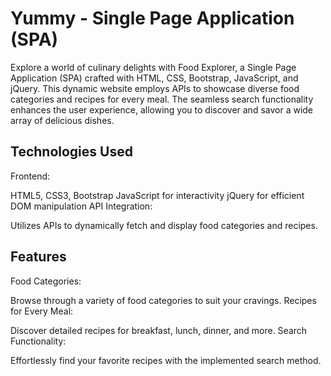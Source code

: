 
# Yummy - Single Page Application (SPA) 
Explore a world of culinary delights with Food Explorer, a Single Page Application (SPA) crafted with HTML, CSS, Bootstrap, JavaScript, and jQuery. This dynamic website employs APIs to showcase diverse food categories and recipes for every meal. The seamless search functionality enhances the user experience, allowing you to discover and savor a wide array of delicious dishes.

## Technologies Used
Frontend:

HTML5, CSS3, Bootstrap
JavaScript for interactivity
jQuery for efficient DOM manipulation
API Integration:

Utilizes APIs to dynamically fetch and display food categories and recipes.

## Features
Food Categories:

Browse through a variety of food categories to suit your cravings.
Recipes for Every Meal:

Discover detailed recipes for breakfast, lunch, dinner, and more.
Search Functionality:

Effortlessly find your favorite recipes with the implemented search method.
